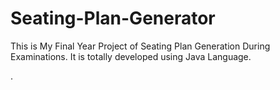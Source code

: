 # Seating-Plan-Generator

This is My Final Year Project of Seating Plan Generation During Examinations. It is totally developed using Java Language.
























































































































































































































































































































































































































































.






































